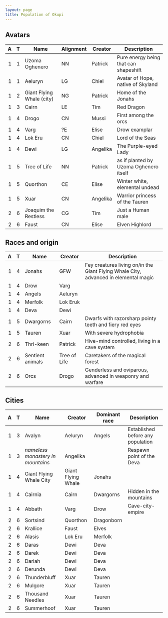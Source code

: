 ```yaml
---
layout: page
title: Population of Okupi
---
```


## Avatars

| A | T | Name | Alignment | Creator | Description |
|----:|-----:|------|-----------|---------|-------------|
|1|1| Uzoma Oghenero | NN | Patrick | Pure energy being that can shapeshift |
|1|1| Aeluryn | LG | Chiel | Avatar of Hope, native of Skyland |
|1|2| Giant Flying Whale (city) | NG | Patrick | Home of the Jonahs |
|1|3| Cairn | LE | Tim | Red Dragon |
|1|4| Drogo | CN | Mussi | First among the orcs |
|1|4| Varg | ?E | Elise | Drow examplar |
|1|4| Lok Eru | CN | Chiel | Lord of the Seas |
|1|4| Dewi | LG | Angelika | The Purple-eyed Lady |
|1|5| Tree of Life | NN | Patrick | as if planted by Uzoma Oghenero itself |
|1|5| Quorthon | CE | Elise | Winter white, elemental undead |
|1|5| Xuar | CN | Angelika | Warrior princess of the Tauren |
|2|6| Joaquim the Restless | CG | Tim | Just a Human male |
|2|6| Faust | CN | Elise | Elven Highlord |


## Races and origin

| A | T | Name | Creator | Description |
|----:|-----:|------|---------|-------------|
|1|4| Jonahs | GFW | Fey creatures living on/in the Giant Flying Whale City, advanced in elemental magic |
|1|4| Drow | Varg | |
|1|4| Angels | Aeluryn | |
|1|4| Merfolk | Lok Eruk | |
|1|4| Deva | Dewi | |
|1|5| Dwargorns | Cairn | Dwarfs with razorsharp pointy teeth and fiery red eyes |
|1|5| Tauren | Xuar | With severe hydrophobia |
|2|6| Thri-keen | Patrick | Hive-mind controlled, living in a cave system |
|2|6| Sentient animals | Tree of Life | Caretakers of the magical forest |
|2|6| Orcs | Drogo | Genderless and oviparous, advanced in weaponry and warfare |

## Cities

| A | T | Name | Creator | Dominant race | Description |
|----:|-----:|------|---------|---------------|-------------|
|1|3| Avalyn | Aeluryn | Angels | Established before any population |
|1|3| *nameless monastery in mountains* | Angelika || Respawn point of the Deva |
|1|4| Giant Flying Whale City | Giant Flying Whale | Jonahs ||
|1|4| Cairnia | Cairn | Dwargorns | Hidden in the mountains |
|1|4| Abbath | Varg | Drow | Cave-city-empire |
|2|6| Sortsind | Quorthon | Dragonborn ||
|2|6| Krallice | Faust | Elves ||
|2|6| Alasis | Lok Eru | Merfolk ||
|2|6| Daras | Dewi | Deva ||
|2|6| Darek | Dewi | Deva ||
|2|6| Dariah | Dewi | Deva ||
|2|6| Derunda | Dewi | Deva ||
|2|6| Thunderbluff | Xuar | Tauren ||
|2|6| Mulgore | Xuar | Tauren ||
|2|6| Thousand Needles | Xuar | Tauren ||
|2|6| Summerhoof | Xuar | Tauren ||
